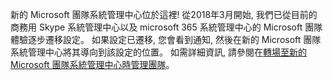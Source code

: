 新的 Microsoft 團隊系統管理中心位於這裡! 從2018年3月開始, 我們已從目前的商務用 Skype 系統管理中心以及 microsoft 365 系統管理中心的 Microsoft 團隊體驗逐步遷移設定。 如果設定已遷移, 您會看到通知, 然後在新的 Microsoft 團隊系統管理中心將其導向到該設定的位置。 如需詳細資訊, 請參閱在[轉場至新的 Microsoft 團隊系統管理中心時管理團隊](../manage-teams-skypeforbusiness-admin-center.md)。
